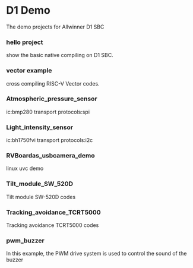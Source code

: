 # D1 Demo
The demo projects for Allwinner D1 SBC

### hello project

show the basic native compiling on D1 SBC.

### vector example

cross compiling RISC-V Vector codes.
### Atmospheric_pressure_sensor
ic:bmp280
transport protocols:spi
### Light_intensity_sensor
ic:bh1750fvi
transport protocols:i2c
### RVBoardas_usbcamera_demo
linux uvc demo
### Tilt_module_SW_520D
Tilt module SW-520D codes
### Tracking_avoidance_TCRT5000
Tracking avoidance TCRT5000 codes
### pwm_buzzer
In this example, the PWM drive system is used to control the sound of the buzzer 
### 

